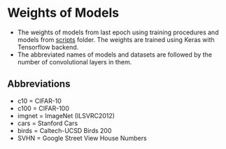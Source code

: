 # Weights of Models
- The weights of models from last epoch using training procedures and models from [scripts](https://github.com/markus93/NN_calibration/tree/master/scripts) folder. The weights are trained using Keras with Tensorflow backend.
- The abbreviated names of models and datasets are followed by the number of convolutional layers in them.

## Abbreviations
- c10 = CIFAR-10
- c100 = CIFAR-100
- imgnet = ImageNet (ILSVRC2012)
- cars = Stanford Cars
- birds = Caltech-UCSD Birds 200
- SVHN = Google Street View House Numbers
